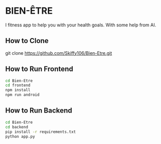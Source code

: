 # BIEN-ÊTRE
I fitness app to help you with your health goals. With some help from AI.

## How to Clone
git clone https://github.com/Skiffy106/Bien-Etre.git

## How to Run Frontend
```bash
cd Bien-Etre
cd frontend
npm install
npm run android
```

## How to Run Backend
```bash
cd Bien-Etre
cd backend
pip install -r requirements.txt
python app.py
```
